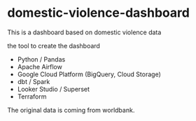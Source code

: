 # domestic-violence-dashboard
This is a dashboard based on domestic violence data

the tool to create the dashboard
- Python / Pandas
- Apache Airflow
- Google Cloud Platform (BigQuery, Cloud Storage)
- dbt / Spark
- Looker Studio / Superset
- Terraform

The original data is coming from worldbank.
